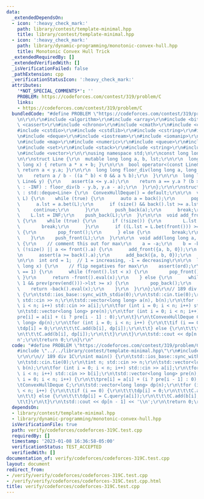 ```yaml
---
data:
  _extendedDependsOn:
  - icon: ':heavy_check_mark:'
    path: library/contest/template-minimal.hpp
    title: library/contest/template-minimal.hpp
  - icon: ':heavy_check_mark:'
    path: library/dynamic-programming/monotonic-convex-hull.hpp
    title: Monotonic Convex Hull Trick
  _extendedRequiredBy: []
  _extendedVerifiedWith: []
  _isVerificationFailed: false
  _pathExtension: cpp
  _verificationStatusIcon: ':heavy_check_mark:'
  attributes:
    '*NOT_SPECIAL_COMMENTS*': ''
    PROBLEM: https://codeforces.com/contest/319/problem/C
    links:
    - https://codeforces.com/contest/319/problem/C
  bundledCode: "#define PROBLEM \"https://codeforces.com/contest/319/problem/C\"\r\
    \n\r\n\r\n#include <algorithm>\r\n#include <array>\r\n#include <bitset>\r\n#include\
    \ <cassert>\r\n#include <chrono>\r\n#include <cmath>\r\n#include <complex>\r\n\
    #include <cstdio>\r\n#include <cstdlib>\r\n#include <cstring>\r\n#include <ctime>\r\
    \n#include <deque>\r\n#include <iostream>\r\n#include <iomanip>\r\n#include <list>\r\
    \n#include <map>\r\n#include <numeric>\r\n#include <queue>\r\n#include <random>\r\
    \n#include <set>\r\n#include <stack>\r\n#include <string>\r\n#include <unordered_map>\r\
    \n#include <vector>\r\n\r\nusing namespace std;\n\r\nconst long long INF = 1e18;\r\
    \n\r\nstruct Line {\r\n  mutable long long a, b, lst;\r\n\r\n  long long eval(long\
    \ long x) { return a * x + b; }\r\n\r\n  bool operator<(const Line& y) const {\
    \ return a < y.a; }\r\n\r\n  long long floor_div(long long a, long long b) {\r\
    \n    return a / b - ((a ^ b) < 0 && a % b);\r\n  }\r\n\r\n  long long bet(const\
    \ Line& y) {\r\n    assert(a <= y.a);\r\n    return a == y.a ? (b >= y.b ? INF\
    \ : -INF) : floor_div(b - y.b, y.a - a);\r\n  }\r\n};\r\n\r\nstruct ConvexHullDeque\
    \ : std::deque<Line> {\r\n  ConvexHullDeque() = default;\r\n\r\n  void add_back(Line\
    \ L) {\r\n    while (true) {\r\n      auto a = back();\r\n      pop_back();\r\n\
    \      a.lst = a.bet(L);\r\n      if (size() && back().lst >= a.lst) {\r\n   \
    \     continue;\r\n      }\r\n      push_back(a);\r\n      break;\r\n    }\r\n\
    \    L.lst = INF;\r\n    push_back(L);\r\n  }\r\n\r\n  void add_front(Line L)\
    \ {\r\n    while (true) {\r\n      if (!size()) {\r\n        L.lst = INF;\r\n\
    \        break;\r\n      }\r\n      if ((L.lst = L.bet(front())) >= front().lst)\
    \ {\r\n        pop_front();\r\n      } else {\r\n        break;\r\n      }\r\n\
    \    }\r\n    push_front(L);\r\n  }\r\n\r\n  void add(long long a, long long b)\
    \ {\r\n    // comment this out for max\r\n    a = -a;\r\n    b = -b;\r\n    if\
    \ (!size() || a <= front().a) {\r\n      add_front({a, b, 0});\r\n    } else {\r\
    \n      assert(a >= back().a);\r\n      add_back({a, b, 0});\r\n    }\r\n  }\r\
    \n\r\n  int ord = 1;  // 1 = increasing, -1 = decreasing\r\n\r\n  long long query(long\
    \ long x) {\r\n    // flip negatives for max\r\n    assert(ord);\r\n    if (ord\
    \ == 1) {\r\n      while (front().lst < x) {\r\n        pop_front();\r\n     \
    \ }\r\n      return -front().eval(x);\r\n    } else {\r\n      while (size() >\
    \ 1 && prev(prev(end()))->lst >= x) {\r\n        pop_back();\r\n      }\r\n  \
    \    return -back().eval(x);\r\n    }\r\n  }\r\n};\n\r\n// 189 div 1C\r\nint main()\
    \ {\r\n\tstd::ios_base::sync_with_stdio(0);\r\n\tstd::cin.tie(0);\r\n\tint n;\
    \ std::cin >> n;\r\n\tstd::vector<long long> a(n), b(n);\r\n\tfor (int i = 0;\
    \ i < n; i++) std::cin >> a[i];\r\n\tfor (int i = 0; i < n; i++) std::cin >> b[i];\r\
    \n\tstd::vector<long long> pre(n);\r\n\tfor (int i = 0; i < n; i++) {\r\n\t\t\
    pre[i] = a[i] + (i ? pre[i - 1] : 0);\r\n\t}\r\n\tConvexHullDeque C;\r\n\tstd::vector<long\
    \ long> dp(n);\r\n\tfor (int i = 0; i < n; i++) {\r\n\t\tif (i == 0) {\r\n\t\t\
    \tdp[i] = 0;\r\n\t\t\tC.add(b[i], dp[i]);\r\n\t\t} else {\r\n\t\t\tdp[i] = C.query(a[i]);\r\
    \n\t\t\tC.add(b[i], dp[i]);\r\n\t\t}\r\n\t}\r\n\tstd::cout << dp[n - 1] << '\\\
    n';\r\n\treturn 0;\r\n}\r\n"
  code: "#define PROBLEM \"https://codeforces.com/contest/319/problem/C\"\r\n\r\n\
    #include \"../../library/contest/template-minimal.hpp\"\r\n#include \"../../library/dynamic-programming/monotonic-convex-hull.hpp\"\
    \r\n\r\n// 189 div 1C\r\nint main() {\r\n\tstd::ios_base::sync_with_stdio(0);\r\
    \n\tstd::cin.tie(0);\r\n\tint n; std::cin >> n;\r\n\tstd::vector<long long> a(n),\
    \ b(n);\r\n\tfor (int i = 0; i < n; i++) std::cin >> a[i];\r\n\tfor (int i = 0;\
    \ i < n; i++) std::cin >> b[i];\r\n\tstd::vector<long long> pre(n);\r\n\tfor (int\
    \ i = 0; i < n; i++) {\r\n\t\tpre[i] = a[i] + (i ? pre[i - 1] : 0);\r\n\t}\r\n\
    \tConvexHullDeque C;\r\n\tstd::vector<long long> dp(n);\r\n\tfor (int i = 0; i\
    \ < n; i++) {\r\n\t\tif (i == 0) {\r\n\t\t\tdp[i] = 0;\r\n\t\t\tC.add(b[i], dp[i]);\r\
    \n\t\t} else {\r\n\t\t\tdp[i] = C.query(a[i]);\r\n\t\t\tC.add(b[i], dp[i]);\r\n\
    \t\t}\r\n\t}\r\n\tstd::cout << dp[n - 1] << '\\n';\r\n\treturn 0;\r\n}\r\n"
  dependsOn:
  - library/contest/template-minimal.hpp
  - library/dynamic-programming/monotonic-convex-hull.hpp
  isVerificationFile: true
  path: verify/codeforces/codeforces-319C.test.cpp
  requiredBy: []
  timestamp: '2023-01-08 16:36:58-05:00'
  verificationStatus: TEST_ACCEPTED
  verifiedWith: []
documentation_of: verify/codeforces/codeforces-319C.test.cpp
layout: document
redirect_from:
- /verify/verify/codeforces/codeforces-319C.test.cpp
- /verify/verify/codeforces/codeforces-319C.test.cpp.html
title: verify/codeforces/codeforces-319C.test.cpp
---
```

